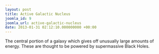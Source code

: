 ```yaml
---
layout: post
title: Active Galactic Nucleus
joomla_id: 9
joomla_url: active-galactic-nucleus
date: 2013-01-31 02:12:10.000000000 +00:00
---
```

<p>The central portion of a galaxy which gives off unusually large amounts of energy. These are thought to be powered by supermassive Black Holes.</p>
